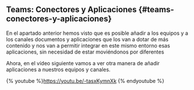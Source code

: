 ## Teams: Conectores y Aplicaciones {#teams-conectores-y-aplicaciones}

En el apartado anterior hemos visto que es posible añadir a los equipos y a los canales documentos y aplicaciones que los van a dotar de más contenido y nos van a permitir integrar en este mismo entorno esas aplicaciones, sin necesidad de estar moviéndonos por diferentes

Ahora, en el vídeo siguiente vamos a ver otra manera de añadir aplicaciones a nuestros equipos y canales.

{% youtube %}https://youtu.be/-tasxKymnXk {% endyoutube %}